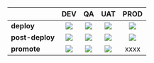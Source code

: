 |                 |                                           DEV                                           |                                          QA                                           |                                        UAT                                         |                                         PROD                                          |
|:----------------|:---------------------------------------------------------------------------------------:|:-------------------------------------------------------------------------------------:|:----------------------------------------------------------------------------------:|:-------------------------------------------------------------------------------------:|
| **deploy**      |      [<img src="{{baseUrl}}{{filePath}}{{releaseId}}/dev-deploy.png">][dev-deploy]      |      [<img src="{{baseUrl}}{{filePath}}{{releaseId}}/qa-deploy.png">][qa-deploy]      |   [<img src="{{baseUrl}}{{filePath}}{{releaseId}}/uat-deploy.png">][uat-deploy]    |    [<img src="{{baseUrl}}{{filePath}}{{releaseId}}/prod-deploy.png">][prod-deploy]    |
| **post-deploy** | [<img src="{{baseUrl}}{{filePath}}{{releaseId}}/dev-post-deploy.png">][dev-post-deploy] | [<img src="{{baseUrl}}{{filePath}}{{releaseId}}/qa-post-deploy.png">][qa-post-deploy] | [<img src="{{baseUrl}}{{filePath}}{{releaseId}}/uat-deploy.png">][uat-post-deploy] | [<img src="{{baseUrl}}{{filePath}}{{releaseId}}/prod-deploy.png">][prod-post-deploy]  |
| **promote**     |    [<img src="{{baseUrl}}{{filePath}}{{releaseId}}/dev-promote.png">][dev-promote]      |     [<img src="{{baseUrl}}{{filePath}}{{releaseId}}/qa-promte.png">][qa-promote]      |  [<img src="{{baseUrl}}{{filePath}}{{releaseId}}/uat-deploy.png">][uat-promote]    |                                         xxxx                                          |

[build-link]: {{baseUrl}}releases/tag/1.0.1
[pipeline-link]: {{baseUrl}}releases/tag/1.0.1
[dev-deploy]: {{baseUrl}}releases/tag/1.0.1
[dev-post-deploy]: {{baseUrl}}releases/tag/1.0.1
[dev-promote]: {{baseUrl}}releases/tag/1.0.1
[qa-deploy]: {{baseUrl}}releases/tag/1.0.1
[qa-post-deploy]: {{baseUrl}}releases/tag/1.0.1
[qa-promote]: {{baseUrl}}releases/tag/1.0.1
[uat-deploy]: {{baseUrl}}releases/tag/1.0.1
[uat-post-deploy]: {{baseUrl}}releases/tag/1.0.1
[uat-promote]: {{baseUrl}}releases/tag/1.0.1
[prod-deploy]: {{baseUrl}}releases/tag/1.0.1
[prod-post-deploy]: {{baseUrl}}releases/tag/1.0.1